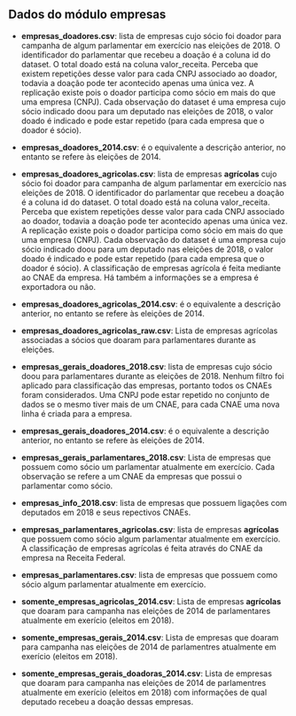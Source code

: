 ## Dados do módulo empresas

- **empresas_doadores.csv**: lista de empresas cujo sócio foi doador para campanha de algum parlamentar em exercício nas eleições de 2018. O identificador do parlamentar que recebeu a doação é a coluna id do dataset. O total doado está na coluna valor_receita. Perceba que existem repetições desse valor para cada CNPJ associado ao doador, todavia a doação pode ter acontecido apenas uma única vez. A replicação existe pois o doador participa como sócio em mais do que uma empresa (CNPJ). Cada observação do dataset é uma empresa cujo sócio indicado doou para um deputado nas eleições de 2018, o valor doado é indicado e pode estar repetido (para cada empresa que o doador é sócio).

- **empresas_doadores_2014.csv**: é o equivalente a descrição anterior, no entanto se refere às eleições de 2014.

- **empresas_doadores_agricolas.csv**: lista de empresas **agrícolas** cujo sócio foi doador para campanha de algum parlamentar em exercício nas eleições de 2018. O identificador do parlamentar que recebeu a doação é a coluna id do dataset. O total doado está na coluna valor_receita. Perceba que existem repetições desse valor para cada CNPJ associado ao doador, todavia a doação pode ter acontecido apenas uma única vez. A replicação existe pois o doador participa como sócio em mais do que uma empresa (CNPJ). Cada observação do dataset é uma empresa cujo sócio indicado doou para um deputado nas eleições de 2018, o valor doado é indicado e pode estar repetido (para cada empresa que o doador é sócio). A classificação de empresas agrícola é feita mediante ao CNAE da empresa. Há também a informações se a empresa é exportadora ou não.

- **empresas_doadores_agricolas_2014.csv**: é o equivalente a descrição anterior, no entanto se refere às eleições de 2014.

- **empresas_doadores_agricolas_raw.csv**: Lista de empresas agrícolas associadas a sócios que doaram para parlamentares durante as eleições.

- **empresas_gerais_doadores_2018.csv**: lista de empresas cujo sócio doou para parlamentares durante as eleições de 2018. Nenhum filtro foi aplicado para classificação das empresas, portanto todos os CNAEs foram considerados. Uma CNPJ pode estar repetido no conjunto de dados se o mesmo tiver mais de um CNAE, para cada CNAE uma nova linha é criada para a empresa.

- **empresas_gerais_doadores_2014.csv**: é o equivalente a descrição anterior, no entanto se refere às eleições de 2014. 

- **empresas_gerais_parlamentares_2018.csv**: Lista de empresas que possuem como sócio um parlamentar atualmente em exercício. Cada observação se refere a um CNAE da empresas que possui o parlamentar como sócio.

- **empresas_info_2018.csv**: lista de empresas que possuem ligações com deputados em 2018 e seus repectivos CNAEs.

- **empresas_parlamentares_agricolas.csv**: lista de empresas **agrícolas** que possuem como sócio algum parlamentar atualmente em exercício. A classificação de empresas agrícolas é feita através do CNAE da empresa na Receita Federal.

- **empresas_parlamentares.csv**: lista de empresas que possuem como sócio algum parlamentar atualmente em exercício.

- **somente_empresas_agricolas_2014.csv**: Lista de empresas **agrícolas** que doaram para campanha nas eleições de 2014 de parlamentares atualmente em exerício (eleitos em 2018).

- **somente_empresas_gerais_2014.csv**: Lista de empresas que doaram para campanha nas eleições de 2014 de parlamentres atualmente em exerício (eleitos em 2018).

- **somente_empresas_gerais_doadoras_2014.csv**: Lista de empresas que doaram para campanha nas eleições de 2014 de parlamentres atualmente em exerício (eleitos em 2018) com informações de qual deputado recebeu a doação dessas empresas.
